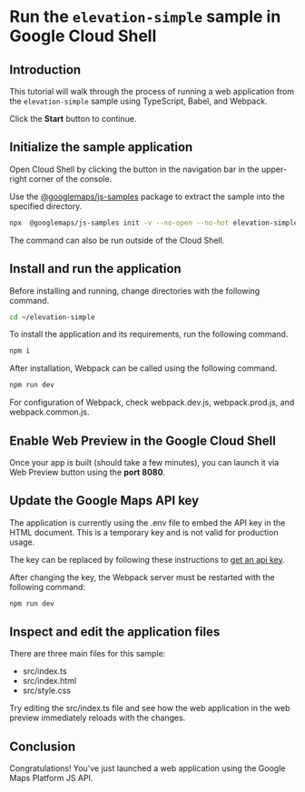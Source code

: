 # Run the `elevation-simple` sample in Google Cloud Shell

<walkthrough-tutorial-duration duration="10"/>

## Introduction

This tutorial will walk through the process of running a web application from
the `elevation-simple` sample using TypeScript, Babel, and Webpack.

Click the **Start** button to continue.

## Initialize the sample application

Open Cloud Shell by clicking the
<walkthrough-cloud-shell-icon></walkthrough-cloud-shell-icon> button in the
navigation bar in the upper-right corner of the console.

Use the [@googlemaps/js-samples](https://www.npmjs.com/package/@googlemaps/js-samples) package to 
extract the sample into the specified directory.

```bash
npx  @googlemaps/js-samples init -v --no-open --no-hot elevation-simple ~/elevation-simple
```

The command can also be run outside of the Cloud Shell.

## Install and run the application

Before installing and running, change directories with the following command.

```bash
cd ~/elevation-simple
```

To install the application and its requirements, run the following command.

```bash
npm i
```

After installation, Webpack can be called using the following command.

```bash
npm run dev
```

For configuration of Webpack, check
<walkthrough-editor-open-file filePath="elevation-simple/webpack.dev.js">webpack.dev.js</walkthrough-editor-open-file>,
<walkthrough-editor-open-file filePath="elevation-simple/webpack.prod.js">webpack.prod.js</walkthrough-editor-open-file>,
and
<walkthrough-editor-open-file filePath="elevation-simple/webpack.common.js">webpack.common.js</walkthrough-editor-open-file>.

## Enable Web Preview in the Google Cloud Shell

Once your app is built (should take a few minutes), you can launch it via
<walkthrough-spotlight-pointer target="cloudshell" spotlightId="devshell-web-preview-button">Web
Preview button</walkthrough-spotlight-pointer> using the **port 8080**.

## Update the Google Maps API key

The application is currently using the
<walkthrough-editor-open-file filePath="elevation-simple/.env">.env</walkthrough-editor-open-file>
file to embed the API key in the HTML document. This is a temporary key and is
not valid for production usage.

The key can be replaced by following these instructions to
[get an api key](https://developers.google.com/maps/documentation/javascript/get-api-key).

After changing the key, the Webpack server must be restarted with the following
command:

```bash
npm run dev
```

## Inspect and edit the application files

There are three main files for this sample:

*   <walkthrough-editor-open-file filePath="elevation-simple/src/index.ts">src/index.ts</walkthrough-editor-open-file>
*   <walkthrough-editor-open-file filePath="elevation-simple/src/index.html">src/index.html</walkthrough-editor-open-file>
*   <walkthrough-editor-open-file filePath="elevation-simple/src/style.css">src/style.css</walkthrough-editor-open-file>

Try editing the <walkthrough-editor-open-file filePath="elevation-simple/src/index.ts">src/index.ts</walkthrough-editor-open-file> file and see how the web application in the web preview immediately reloads with the changes.

## Conclusion

<walkthrough-conclusion-trophy></walkthrough-conclusion-trophy>

Congratulations! You've just launched a web application using the Google Maps
Platform JS API.
